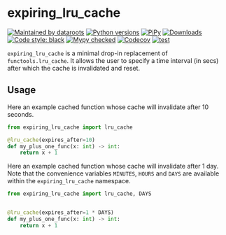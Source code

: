 # expiring_lru_cache

<p align="left">
  <a href="https://dataroots.io"><img alt="Maintained by dataroots" src="https://dataroots.io/maintained-rnd.svg" /></a>
  <a href="https://pypi.org/project/expiring-lru-cache/"><img alt="Python versions" src="https://img.shields.io/pypi/pyversions/expiring-lru-cache" /></a>
  <a href="https://pypi.org/project/expiring-lru-cache/"><img alt="PiPy" src="https://img.shields.io/pypi/v/expiring-lru-cache" /></a>
  <a href="https://pepy.tech/project/expiring-lru-cache"><img alt="Downloads" src="https://pepy.tech/badge/expiring-lru-cache" /></a>
  <a href="https://github.com/psf/black"><img alt="Code style: black" src="https://img.shields.io/badge/code%20style-black-000000.svg" /></a>
  <a href="http://mypy-lang.org/"><img alt="Mypy checked" src="https://img.shields.io/badge/mypy-checked-1f5082.svg" /></a>
  <a href="https://app.codecov.io/gh/datarootsio/expiring-lru-cache"><img alt="Codecov" src="https://codecov.io/github/datarootsio/expiring-lru-cache/main/graph/badge.svg" /></a>
  <a href="https://github.com/datarootsio/expiring-lru-cache/actions"><img alt="test" src="https://github.com/datarootsio/expiring-lru-cache/actions/workflows/tests.yml/badge.svg" /></a>
</p>

`expiring_lru_cache` is a minimal drop-in replacement of `functools.lru_cache`. It
allows the user to specify a time interval (in secs) after which the cache is
invalidated and reset.

## Usage

Here an example cached function whose cache will invalidate after 10 seconds.

```python
from expiring_lru_cache import lru_cache

@lru_cache(expires_after=10)
def my_plus_one_func(x: int) -> int:
    return x + 1
```

Here an example cached function whose cache will invalidate after 1 day. Note that the
convenience variables `MINUTES`, `HOURS` and `DAYS` are available within the
`expiring_lru_cache` namespace.

```python
from expiring_lru_cache import lru_cache, DAYS


@lru_cache(expires_after=1 * DAYS)
def my_plus_one_func(x: int) -> int:
    return x + 1
```
